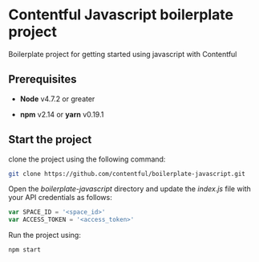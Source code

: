 # Contentful Javascript boilerplate project

Boilerplate project for getting started using javascript with Contentful

## Prerequisites

-   **Node** v4.7.2 or greater

-   **npm** v2.14 or **yarn** v0.19.1

## Start the project

clone the project using the following command:

```bash
git clone https://github.com/contentful/boilerplate-javascript.git
```

Open the _boilerplate-javascript_ directory and update the _index.js_ file with your API credentials as follows:

```js
var SPACE_ID = '<space_id>'
var ACCESS_TOKEN = '<access_token>'
```

Run the project using:

```shell
npm start
```
